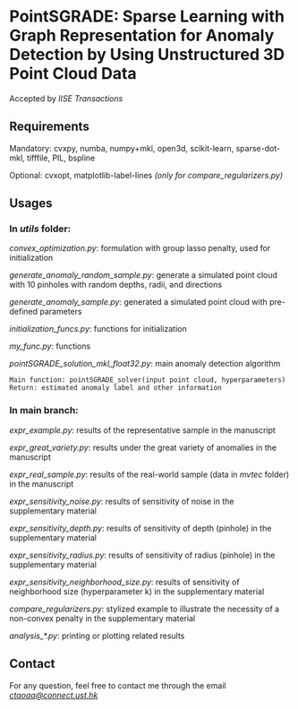 # PointSGRADE: Sparse Learning with Graph Representation for Anomaly Detection by Using Unstructured 3D Point Cloud Data

Accepted by *IISE Transactions*

## Requirements

Mandatory: cvxpy, numba, numpy+mkl, open3d, scikit-learn, sparse-dot-mkl, tifffile, PIL, bspline

Optional: cvxopt, matplotlib-label-lines *(only for compare_regularizers.py)*

## Usages

### In *utils* folder:

*convex_optimization.py*:  formulation with group lasso penalty, used for initialization

*generate_anomaly_random_sample.py*: generate a simulated point cloud with 10 pinholes with random depths, radii, and directions

*generate_anomaly_sample.py*: generated a simulated point cloud with pre-defined parameters

*initialization_funcs.py*: functions for initialization

*my_func.py*: functions

*pointSGRADE_solution_mkl_float32.py*: main anomaly detection algorithm

    Main function: pointSGRADE_solver(input point cloud, hyperparameters)
    Return: estimated anomaly label and other information

### In main branch:

*expr_example.py*: results of the representative sample in the manuscript

*expr_great_variety.py*: results under the great variety of anomalies in the manuscript

*expr_real_sample.py*: results of the real-world sample (data in *mvtec* folder) in the manuscript

*expr_sensitivity_noise.py*: results of sensitivity of noise in the supplementary material

*expr_sensitivity_depth.py*: results of sensitivity of depth (pinhole) in the supplementary material

*expr_sensitivity_radius.py*: results of sensitivity of radius (pinhole) in the supplementary material

*expr_sensitivity_neighborhood_size.py*: results of sensitivity of neighborhood size (hyperparameter k) in the supplementary material

*compare_regularizers.py*: stylized example to illustrate the necessity of a non-convex penalty in the supplementary material

*analysis_\*.py*: printing or plotting related results

## Contact

For any question, feel free to contact me through the email *ctaoaa@connect.ust.hk*







